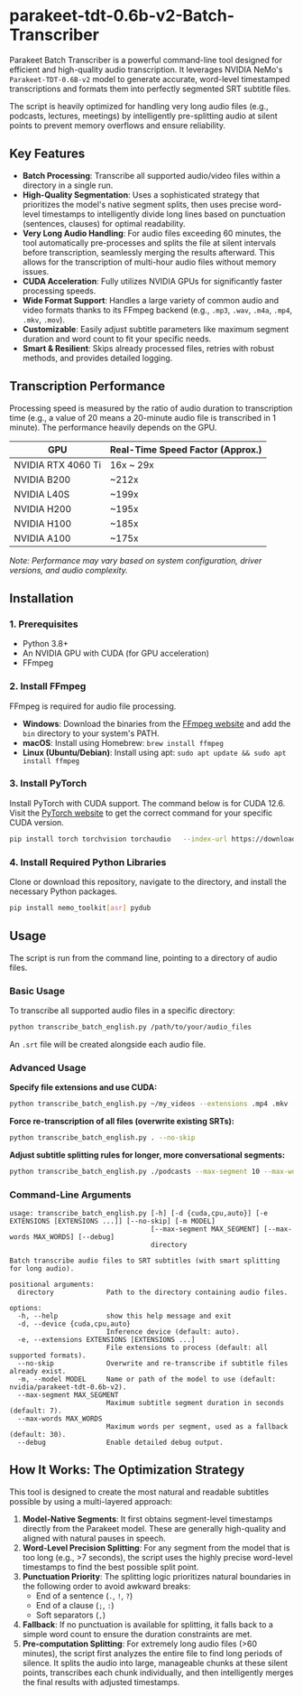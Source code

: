 # parakeet-tdt-0.6b-v2-Batch-Transcriber

Parakeet Batch Transcriber is a powerful command-line tool designed for efficient and high-quality audio transcription. It leverages NVIDIA NeMo's `Parakeet-TDT-0.6B-v2` model to generate accurate, word-level timestamped transcriptions and formats them into perfectly segmented SRT subtitle files.

The script is heavily optimized for handling very long audio files (e.g., podcasts, lectures, meetings) by intelligently pre-splitting audio at silent points to prevent memory overflows and ensure reliability.

## Key Features

-   **Batch Processing**: Transcribe all supported audio/video files within a directory in a single run.
-   **High-Quality Segmentation**: Uses a sophisticated strategy that prioritizes the model's native segment splits, then uses precise word-level timestamps to intelligently divide long lines based on punctuation (sentences, clauses) for optimal readability.
-   **Very Long Audio Handling**: For audio files exceeding 60 minutes, the tool automatically pre-processes and splits the file at silent intervals before transcription, seamlessly merging the results afterward. This allows for the transcription of multi-hour audio files without memory issues.
-   **CUDA Acceleration**: Fully utilizes NVIDIA GPUs for significantly faster processing speeds.
-   **Wide Format Support**: Handles a large variety of common audio and video formats thanks to its FFmpeg backend (e.g., `.mp3`, `.wav`, `.m4a`, `.mp4`, `.mkv`, `.mov`).
-   **Customizable**: Easily adjust subtitle parameters like maximum segment duration and word count to fit your specific needs.
-   **Smart & Resilient**: Skips already processed files, retries with robust methods, and provides detailed logging.

## Transcription Performance

Processing speed is measured by the ratio of audio duration to transcription time (e.g., a value of 20 means a 20-minute audio file is transcribed in 1 minute). The performance heavily depends on the GPU.

| GPU              | Real-Time Speed Factor (Approx.) |
| ---------------- | -------------------------------- |
| NVIDIA RTX 4060 Ti | 16x ~ 29x                        |
| NVIDIA B200      | ~212x                            |
| NVIDIA L40S      | ~199x                            |
| NVIDIA H200      | ~195x                            |
| NVIDIA H100      | ~185x                            |
| NVIDIA A100      | ~175x                            |

*Note: Performance may vary based on system configuration, driver versions, and audio complexity.*

## Installation

### 1. Prerequisites
-   Python 3.8+
-   An NVIDIA GPU with CUDA (for GPU acceleration)
-   FFmpeg

### 2. Install FFmpeg

FFmpeg is required for audio file processing.

-   **Windows**: Download the binaries from the [FFmpeg website](https://ffmpeg.org/download.html) and add the `bin` directory to your system's PATH.
-   **macOS**: Install using Homebrew: `brew install ffmpeg`
-   **Linux (Ubuntu/Debian)**: Install using apt: `sudo apt update && sudo apt install ffmpeg`

### 3. Install PyTorch

Install PyTorch with CUDA support. The command below is for CUDA 12.6. Visit the [PyTorch website](https://pytorch.org/get-started/locally/) to get the correct command for your specific CUDA version.

```bash
pip install torch torchvision torchaudio   --index-url https://download.pytorch.org/whl/cu126
````

### 4\. Install Required Python Libraries

Clone or download this repository, navigate to the directory, and install the necessary Python packages.

```bash
pip install nemo_toolkit[asr] pydub
```


## Usage

The script is run from the command line, pointing to a directory of audio files.

### Basic Usage

To transcribe all supported audio files in a specific directory:

```bash
python transcribe_batch_english.py /path/to/your/audio_files
```

An `.srt` file will be created alongside each audio file.

### Advanced Usage

**Specify file extensions and use CUDA:**

```bash
python transcribe_batch_english.py ~/my_videos --extensions .mp4 .mkv --device cuda
```

**Force re-transcription of all files (overwrite existing SRTs):**

```bash
python transcribe_batch_english.py . --no-skip
```

**Adjust subtitle splitting rules for longer, more conversational segments:**

```bash
python transcribe_batch_english.py ./podcasts --max-segment 10 --max-words 40
```

### Command-Line Arguments

```
usage: transcribe_batch_english.py [-h] [-d {cuda,cpu,auto}] [-e EXTENSIONS [EXTENSIONS ...]] [--no-skip] [-m MODEL]
                                   [--max-segment MAX_SEGMENT] [--max-words MAX_WORDS] [--debug]
                                   directory

Batch transcribe audio files to SRT subtitles (with smart splitting for long audio).

positional arguments:
  directory             Path to the directory containing audio files.

options:
  -h, --help            show this help message and exit
  -d, --device {cuda,cpu,auto}
                        Inference device (default: auto).
  -e, --extensions EXTENSIONS [EXTENSIONS ...]
                        File extensions to process (default: all supported formats).
  --no-skip             Overwrite and re-transcribe if subtitle files already exist.
  -m, --model MODEL     Name or path of the model to use (default: nvidia/parakeet-tdt-0.6b-v2).
  --max-segment MAX_SEGMENT
                        Maximum subtitle segment duration in seconds (default: 7).
  --max-words MAX_WORDS
                        Maximum words per segment, used as a fallback (default: 30).
  --debug               Enable detailed debug output.
```

## How It Works: The Optimization Strategy

This tool is designed to create the most natural and readable subtitles possible by using a multi-layered approach:

1.  **Model-Native Segments**: It first obtains segment-level timestamps directly from the Parakeet model. These are generally high-quality and aligned with natural pauses in speech.
2.  **Word-Level Precision Splitting**: For any segment from the model that is too long (e.g., \>7 seconds), the script uses the highly precise word-level timestamps to find the best possible split point.
3.  **Punctuation Priority**: The splitting logic prioritizes natural boundaries in the following order to avoid awkward breaks:
      - End of a sentence (`.`, `!`, `?`)
      - End of a clause (`;`, `:`)
      - Soft separators (`,`)
4.  **Fallback**: If no punctuation is available for splitting, it falls back to a simple word count to ensure the duration constraints are met.
5.  **Pre-computation Splitting**: For extremely long audio files (\>60 minutes), the script first analyzes the entire file to find long periods of silence. It splits the audio into large, manageable chunks at these silent points, transcribes each chunk individually, and then intelligently merges the final results with adjusted timestamps.

